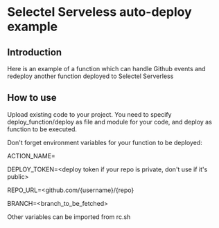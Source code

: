 Selectel Serveless auto-deploy example
======================================

Introduction
------------

Here is an example of a function which can handle Github events and redeploy
another function deployed to Selectel Serverless

How to use
----------

Upload existing code to your project. You need to specify deploy_function/deploy
as file and module for your code, and deploy as function to be executed.

Don't forget environment variables for your function to be deployed:

ACTION_NAME=<name of a function to be edited>

DEPLOY_TOKEN=<deploy token if your repo is private, don't use if it's public>

REPO_URL=<github.com/{username}/{repo}

BRANCH=<branch_to_be_fetched>


Other variables can be imported from rc.sh
